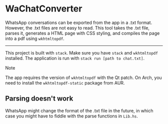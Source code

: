 # WaChatConverter

WhatsApp conversations can be exported from the app in a .txt format.
However, the .txt files are not easy to read. This tool takes the .txt
file, parses it, generates a HTML page with CSS styling,
and compiles the page into a pdf using `wkhtmltopdf`.

---

This project is built with `stack`. Make sure you have `stack` and `wkhtmltopdf`
installed. The application is run with `stack run [path to chat.txt]`.

> [!NOTE]
> The app requires the version of `wkhtmltopdf` with the Qt patch.
> On Arch, you need to install the `wkhtmltopdf-static` package from AUR.

## Parsing doesn't work

WhatsApp might change the format of the .txt file in the future,
in which case you might have to fiddle with the parse functions in `Lib.hs`.
